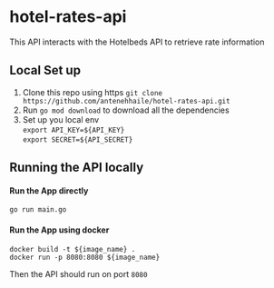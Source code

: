 # hotel-rates-api
This API interacts with the Hotelbeds API to retrieve rate information 


## Local Set up

1. Clone this repo using https 
    `git clone https://github.com/antenehhaile/hotel-rates-api.git`
2. Run `go mod download` to download all the dependencies
3. Set up you local env   
`export API_KEY=${API_KEY}`   
`export SECRET=${API_SECRET}` 

## Running the API locally

#### Run the App directly
```go run main.go```
#### Run the App using docker
```docker build -t ${image_name} .```   
```docker run -p 8080:8080 ${image_name}```  

Then the API should run on port `8080`

